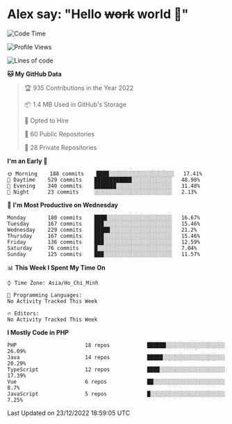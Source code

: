 # Alex say: "Hello ~~work~~ world 🐾"

<!--START_SECTION:waka-->
![Code Time](http://img.shields.io/badge/Code%20Time-839%20hrs%205%20mins-blue)

![Profile Views](http://img.shields.io/badge/Profile%20Views-0-blue)

![Lines of code](https://img.shields.io/badge/From%20Hello%20World%20I%27ve%20Written-1%20Million%20lines%20of%20code-blue)

**🐱 My GitHub Data** 

> 🏆 935 Contributions in the Year 2022
 > 
> 📦 1.4 MB Used in GitHub's Storage 
 > 
> 💼 Opted to Hire
 > 
> 📜 60 Public Repositories 
 > 
> 🔑 28 Private Repositories  
 > 
**I'm an Early 🐤** 

```text
🌞 Morning    188 commits    ████░░░░░░░░░░░░░░░░░░░░░   17.41% 
🌆 Daytime    529 commits    ████████████░░░░░░░░░░░░░   48.98% 
🌃 Evening    340 commits    ███████░░░░░░░░░░░░░░░░░░   31.48% 
🌙 Night      23 commits     ░░░░░░░░░░░░░░░░░░░░░░░░░   2.13%

```
📅 **I'm Most Productive on Wednesday** 

```text
Monday       180 commits    ████░░░░░░░░░░░░░░░░░░░░░   16.67% 
Tuesday      167 commits    ███░░░░░░░░░░░░░░░░░░░░░░   15.46% 
Wednesday    229 commits    █████░░░░░░░░░░░░░░░░░░░░   21.2% 
Thursday     167 commits    ███░░░░░░░░░░░░░░░░░░░░░░   15.46% 
Friday       136 commits    ███░░░░░░░░░░░░░░░░░░░░░░   12.59% 
Saturday     76 commits     █░░░░░░░░░░░░░░░░░░░░░░░░   7.04% 
Sunday       125 commits    ███░░░░░░░░░░░░░░░░░░░░░░   11.57%

```


📊 **This Week I Spent My Time On** 

```text
⌚︎ Time Zone: Asia/Ho_Chi_Minh

💬 Programming Languages: 
No Activity Tracked This Week

🔥 Editors: 
No Activity Tracked This Week

```

**I Mostly Code in PHP** 

```text
PHP                      18 repos            ██████░░░░░░░░░░░░░░░░░░░   26.09% 
Java                     14 repos            █████░░░░░░░░░░░░░░░░░░░░   20.29% 
TypeScript               12 repos            ████░░░░░░░░░░░░░░░░░░░░░   17.39% 
Vue                      6 repos             ██░░░░░░░░░░░░░░░░░░░░░░░   8.7% 
JavaScript               5 repos             █░░░░░░░░░░░░░░░░░░░░░░░░   7.25%

```



 Last Updated on 23/12/2022 18:59:05 UTC
<!--END_SECTION:waka-->
